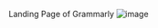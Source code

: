 Landing Page of Grammarly
![image](https://github.com/piyush0mandloi/landing_page_of_grammarly/assets/129135570/42b80626-35c3-4e1b-9a0d-3185602b70dd)
